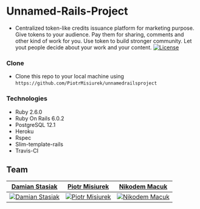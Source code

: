 # Unnamed-Rails-Project

- Centralized token-like credits issuance platform for marketing purpose. Give tokens to your audience. Pay them for sharing, comments and other kind of work for you. Use token to build stronger community. Let yout people decide about your work and your content.
[![License](http://img.shields.io/:license-mit-blue.svg?style=flat-square)](http://badges.mit-license.org)


### Clone

- Clone this repo to your local machine using `https://github.com/PiotrMisiurek/unnamedrailsproject`


### Technologies
- Ruby 2.6.0
- Ruby On Rails 6.0.2
- PostgreSQL 12.1
- Heroku
- Rspec
- Slim-template-rails
- Travis-CI



## Team

| <a href="https://github.com/damians1982" target="_blank">**Damian Stasiak**</a> | <a href="https://github.com/PiotrMisiurek" target="_blank">**Piotr Misiurek**</a> | <a href="https://github.com/nmacuk" target="_blank">**Nikodem Macuk**</a> |
| :---: |:---:| :---:|
| [![Damian Stasiak](https://avatars2.githubusercontent.com/u/35781121?s=200&v=3)](https://github.com/damians1982)    | [![Piotr Misiurek](https://avatars2.githubusercontent.com/u/140750?s=200&v=3)](https://github.com/PiotrMisiurek) | [![Nikodem Macuk](https://avatars1.githubusercontent.com/u/32022299?s=200&v=3)](https://github.com/nmacuk)  |
